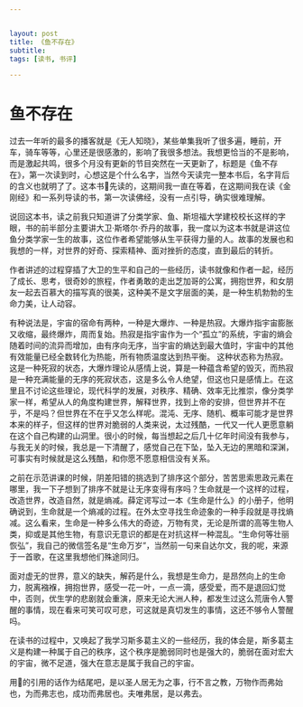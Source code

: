 ```yaml
---


layout: post
title: 《鱼不存在》
subtitle: 
tags: [读书, 书评]

---
```


<head>
    <script src="https://cdn.mathjax.org/mathjax/latest/MathJax.js?config=TeX-AMS-MML_HTMLorMML" type="text/javascript"></script>
    <script type="text/x-mathjax-config">
        MathJax.Hub.Config({
            tex2jax: {
            skipTags: ['script', 'noscript', 'style', 'textarea', 'pre'],
            inlineMath: [['$','$']]
            }
        });
    </script>
</head>


# 鱼不存在



过去一年听的最多的播客就是《无人知晓》，某些单集我听了很多遍，睡前，开车，骑车等等，心里还是很感激的，影响了我很多想法。我想更恰当的不是影响，而是激起共鸣，很多个月没有更新的节目突然在一天更新了，标题是《鱼不存在》，第一次读到时，心想这是个什么名字，当然今天读完一整本书后，名字背后的含义也就明了了。这本书🐰先读的，这期间我一直在等着，在这期间我在读《金刚经》和一系列导读的书，第一次读佛经，没有一点引导，确实很难理解。

说回这本书，读之前我只知道讲了分类学家、鱼、斯坦福大学建校校长这样的字眼，书的前半部分主要讲大卫·斯塔尔·乔丹的故事，我一度以为这本书就是讲这位鱼分类学家一生的故事，这位作者希望能够从生平获得力量的人。故事的发展也和我想的一样，对世界的好奇、探索精神、面对挫折的态度，直到最后的转折。

作者讲述的过程穿插了大卫的生平和自己的一些经历，读书就像和作者一起，经历了成长、思考，很奇妙的旅程，作者勇敢的走出芝加哥的公寓，拥抱世界，和女朋友一起去百慕大的描写真的很美，这种美不是文字层面的美，是一种生机勃勃的生命力美，让人动容。

有种说法是，宇宙的宿命有两种，一种是大爆炸、一种是热寂。大爆炸指宇宙膨胀又收缩，最终爆炸，周而复始。热寂是指宇宙作为一个“孤立”的系统，宇宙的熵会随着时间的流异而增加，由有序向无序，当宇宙的熵达到最大值时，宇宙中的其他有效能量已经全数转化为热能，所有物质温度达到热平衡。 这种状态称为热寂。这是一种死寂的状态，大爆炸理论从感情上说，算是一种蕴含希望的毁灭，而热寂是一种充满能量的无序的死寂状态，这是多么令人绝望，但这也只是感情上。在这里且不讨论这些理论，现代科学的发展，对秩序、精确、效率无比推崇，像分类学家一样，希望从人的角度构建世界，解释世界，找到上帝的安排，但世界并不在乎，不是吗？但世界在不在乎又怎么样呢。混沌、无序、随机、概率可能才是世界本来的样子，但这样的世界对脆弱的人类来说，太过残酷，一代又一代人更愿意躺在这个自己构建的山洞里。很小的时候，每当想起之后几十亿年时间没有我参与，与我无关的时候，我总是一下清醒了，感觉自己在下坠，坠入无边的黑暗和深渊，可事实有时候就是这么残酷，和你愿不愿意相信没有关系。

之前在示范讲课的时候，阴差阳错的挑选到了排序这个部分，苦苦思索思政元素在哪里，我一下子想到了排序不就是让无序变得有序吗？生命就是一个这样的过程，改造世界，改造自然，就是熵减。薛定谔写过一本《生命是什么》的小册子，他明确说到，生命就是一个熵减的过程。在外太空寻找生命迹象的一种手段就是寻找熵减。这么看来，生命是一种多么伟大的奇迹，万物有灵，无论是所谓的高等生物人类，抑或是其他生物，有意识无意识的都是在对抗这样一种混乱。“生命何等壮丽恢弘”，我自己的微信签名是“生命万岁”，当然前一句来自达尔文，我的呢，来源于一首歌，在这里我想他们殊途同归。

面对虚无的世界，意义的缺失，解药是什么，我想是生命力，是昂然向上的生命力，脱离襁褓，拥抱世界，感受一花一叶，一点一滴，感受爱，而不是退回幻觉中，否则，优生学的悲剧就会重演，原来无论大洲人种，都发生过这么荒唐令人警醒的事情，现在看来可笑可叹可悲，可这就是真切发生的事情，这还不够令人警醒吗。

在读书的过程中，又唤起了我学习斯多葛主义的一些经历，我的体会是，斯多葛主义是构建一种属于自己的秩序，这个秩序是脆弱同时也是强大的，脆弱在面对宏大的宇宙，微不足道，强大在意志是属于我自己的宇宙。

用🐰的引用的话作为结尾吧，是以圣人居无为之事，行不言之教，万物作而弗始也，为而弗志也，成功而弗居也。夫唯弗居，是以弗去。







